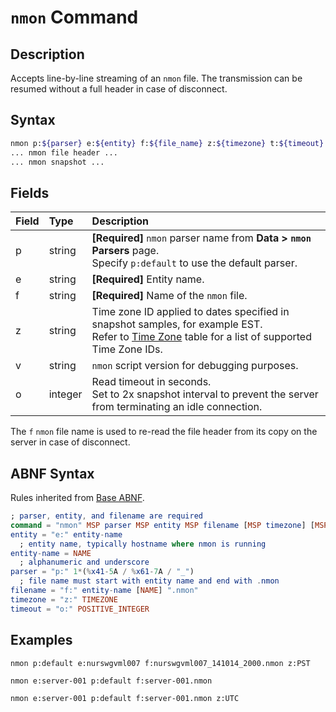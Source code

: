 # `nmon` Command

## Description

Accepts line-by-line streaming of an `nmon` file. The transmission can be resumed without a full header in case of disconnect.

## Syntax

```bash
nmon p:${parser} e:${entity} f:${file_name} z:${timezone} t:${timeout}
... nmon file header ...
... nmon snapshot ...
```

## Fields

| **Field** | **Type** | **Description**                            |
|:---|:---|:---|
| p         | string          | **[Required]**  `nmon` parser name from **Data > `nmon` Parsers** page. <br>Specify `p:default` to use the default parser. |
| e         | string          | **[Required]**  Entity name.                                     |
| f         | string          | **[Required]**  Name of the `nmon` file.                      |
| z         | string          | Time zone ID applied to dates specified in snapshot samples, for example EST.<br>Refer to [Time Zone](../../shared/timezone-list.md) table for a list of supported Time Zone IDs.|
| v         | string          | `nmon` script version for debugging purposes. |
| o         | integer         | Read timeout in seconds. <br>Set to 2x snapshot interval to prevent the server from terminating an idle connection.|

The `f` `nmon` file name is used to re-read the file header from its copy on the server in case of disconnect.

## ABNF Syntax

Rules inherited from [Base ABNF](base-abnf.md).

```elm
; parser, entity, and filename are required
command = "nmon" MSP parser MSP entity MSP filename [MSP timezone] [MSP timeout]
entity = "e:" entity-name
  ; entity name, typically hostname where nmon is running
entity-name = NAME
  ; alphanumeric and underscore
parser = "p:" 1*(%x41-5A / %x61-7A / "_")
  ; file name must start with entity name and end with .nmon
filename = "f:" entity-name [NAME] ".nmon"
timezone = "z:" TIMEZONE
timeout = "o:" POSITIVE_INTEGER
```

## Examples

```ls
nmon p:default e:nurswgvml007 f:nurswgvml007_141014_2000.nmon z:PST
```

```ls
nmon e:server-001 p:default f:server-001.nmon
```

```ls
nmon e:server-001 p:default f:server-001.nmon z:UTC
```
